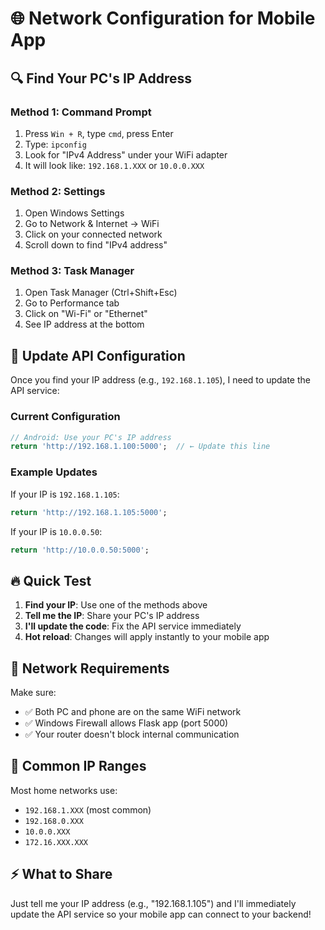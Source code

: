 # 🌐 Network Configuration for Mobile App

## 🔍 Find Your PC's IP Address

### Method 1: Command Prompt
1. Press `Win + R`, type `cmd`, press Enter
2. Type: `ipconfig`
3. Look for "IPv4 Address" under your WiFi adapter
4. It will look like: `192.168.1.XXX` or `10.0.0.XXX`

### Method 2: Settings
1. Open Windows Settings
2. Go to Network & Internet → WiFi
3. Click on your connected network
4. Scroll down to find "IPv4 address"

### Method 3: Task Manager
1. Open Task Manager (Ctrl+Shift+Esc)
2. Go to Performance tab
3. Click on "Wi-Fi" or "Ethernet"
4. See IP address at the bottom

## 🔧 Update API Configuration

Once you find your IP address (e.g., `192.168.1.105`), I need to update the API service:

### Current Configuration
```dart
// Android: Use your PC's IP address
return 'http://192.168.1.100:5000';  // ← Update this line
```

### Example Updates
If your IP is `192.168.1.105`:
```dart
return 'http://192.168.1.105:5000';
```

If your IP is `10.0.0.50`:
```dart
return 'http://10.0.0.50:5000';
```

## 🔥 Quick Test

1. **Find your IP**: Use one of the methods above
2. **Tell me the IP**: Share your PC's IP address
3. **I'll update the code**: Fix the API service immediately
4. **Hot reload**: Changes will apply instantly to your mobile app

## 🛜 Network Requirements

Make sure:
- ✅ Both PC and phone are on the same WiFi network
- ✅ Windows Firewall allows Flask app (port 5000)
- ✅ Your router doesn't block internal communication

## 🚨 Common IP Ranges

Most home networks use:
- `192.168.1.XXX` (most common)
- `192.168.0.XXX`
- `10.0.0.XXX`
- `172.16.XXX.XXX`

## ⚡ What to Share

Just tell me your IP address (e.g., "192.168.1.105") and I'll immediately update the API service so your mobile app can connect to your backend!
